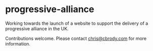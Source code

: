 # progressive-alliance

Working towards the launch of a website to support the delivery of a progressive alliance in the UK.

Contributions welcome. Please contact chris@cbrody.com for more information.
